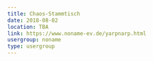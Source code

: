 ```yaml
---
title: Chaos-Stammtisch
date: 2018-08-02
location: TBA
link: https://www.noname-ev.de/yarpnarp.html
usergroup: noname
type: usergroup
---
```

